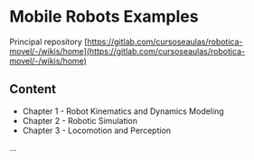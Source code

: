 # Mobile Robots Examples

Principal repository [https://gitlab.com/cursoseaulas/robotica-movel/-/wikis/home](https://gitlab.com/cursoseaulas/robotica-movel/-/wikis/home)

## Content

* Chapter 1 - Robot Kinematics and Dynamics Modeling
* Chapter 2 - Robotic Simulation
* Chapter 3 - Locomotion and Perception

...
